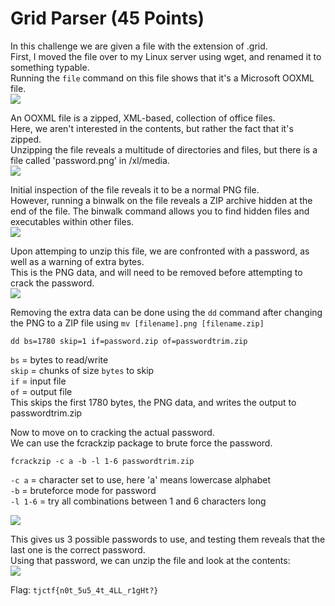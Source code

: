 # Grid Parser (45 Points)  
  
In this challenge we are given a file with the extension of .grid.  
First, I moved the file over to my Linux server using wget, and renamed it to something typable.  
Running the ```file``` command on this file shows that it's a Microsoft OOXML file.  
![](https://github.com/jazon-liu/ctf-writeups/blob/master/tjctf-2018/images/grid-parser-1.PNG)  
  
An OOXML file is a zipped, XML-based, collection of office files.  
Here, we aren't interested in the contents, but rather the fact that it's zipped.  
Unzipping the file reveals a multitude of directories and files, but there is a file called 'password.png' in /xl/media.  
![](https://github.com/jazon-liu/ctf-writeups/blob/master/tjctf-2018/images/grid-parser-2.PNG)  
  
Initial inspection of the file reveals it to be a normal PNG file.  
However, running a binwalk on the file reveals a ZIP archive hidden at the end of the file.
The binwalk command allows you to find hidden files and executables within other files.  
![](https://github.com/jazon-liu/ctf-writeups/blob/master/tjctf-2018/images/grid-parser-3.PNG)  
  
Upon attemping to unzip this file, we are confronted with a password, as well as a warning of extra bytes.  
This is the PNG data, and will need to be removed before attempting to crack the password.  
![](https://github.com/jazon-liu/ctf-writeups/blob/master/tjctf-2018/images/grid-parser-4.PNG)  
  
Removing the extra data can be done using the ```dd``` command after changing the PNG to a ZIP file using ```mv [filename].png [filename.zip]```  
  
```dd bs=1780 skip=1 if=password.zip of=passwordtrim.zip```  
  
```bs``` = bytes to read/write  
```skip``` = chunks of size ```bytes``` to skip  
```if``` = input file  
```of``` = output file  
This skips the first 1780 bytes, the PNG data, and writes the output to passwordtrim.zip  
  
Now to move on to cracking the actual password.  
We can use the fcrackzip package to brute force the password.  
  
```fcrackzip -c a -b -l 1-6 passwordtrim.zip```  
  
```-c a``` = character set to use, here 'a' means lowercase alphabet  
```-b``` = bruteforce mode for password  
```-l 1-6``` = try all combinations between 1 and 6 characters long  
  
![](https://github.com/jazon-liu/ctf-writeups/blob/master/tjctf-2018/images/grid-parser-5.PNG)  
  
This gives us 3 possible passwords to use, and testing them reveals that the last one is the correct password.  
Using that password, we can unzip the file and look at the contents:  
![](https://github.com/jazon-liu/ctf-writeups/blob/master/tjctf-2018/images/grid-parser-6.PNG)  
  
Flag: ```tjctf{n0t_5u5_4t_4LL_r1gHt?}```
